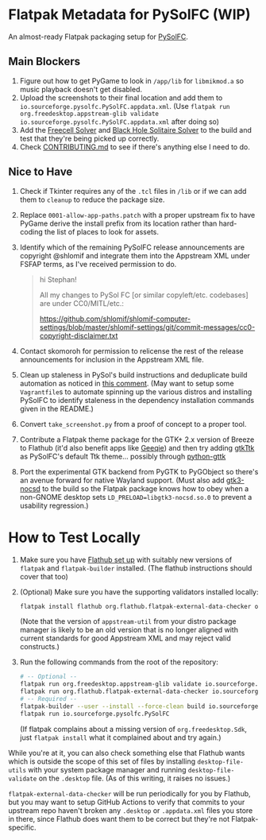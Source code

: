 # Flatpak Metadata for PySolFC (WIP)

An almost-ready Flatpak packaging setup for
[PySolFC](https://pysolfc.sourceforge.io/).

## Main Blockers

1. Figure out how to get PyGame to look in `/app/lib` for `libmikmod.a` so music
   playback doesn't get disabled.
2. Upload the screenshots to their final location and add them to
   `io.sourceforge.pysolfc.PySolFC.appdata.xml`. (Use
   `flatpak run org.freedesktop.appstream-glib validate io.sourceforge.pysolfc.PySolFC.appdata.xml`
   after doing so)
3. Add the [Freecell Solver](https://fc-solve.shlomifish.org/) and
   [Black Hole Solitaire Solver](https://www.shlomifish.org/open-source/projects/black-hole-solitaire-solver/)
   to the build and test that they're being picked up correctly.
4. Check
   [CONTRIBUTING.md](https://github.com/shlomif/PySolFC/blob/master/CONTRIBUTING.md)
   to see if there's anything else I need to do.

## Nice to Have

1. Check if Tkinter requires any of the `.tcl` files in `/lib` or if we can add
   them to `cleanup` to reduce the package size.
2. Replace `0001-allow-app-paths.patch` with a proper upstream fix to have
   PyGame derive the install prefix from its location rather than hard-coding
   the list of places to look for assets.
3. Identify which of the remaining PySolFC release announcements are copyright
   @shlomif and integrate them into the Appstream XML under FSFAP terms, as I've
   received permission to do.

   > hi Stephan!
   >
   > All my changes to PySol FC [or similar copyleft/etc. codebases] are under
   > CC0/MITL/etc.:
   >
   > <https://github.com/shlomif/shlomif-computer-settings/blob/master/shlomif-settings/git/commit-messages/cc0-copyright-disclaimer.txt>

4. Contact skomoroh for permission to relicense the rest of the release
   announcements for inclusion in the Appstream XML file.
5. Clean up staleness in PySol's build instructions and deduplicate build
   automation as noticed in
   [this comment](https://github.com/shlomif/PySolFC/issues/256#issuecomment-1242955493).
   (May want to setup some `Vagrantfile`s to automate spinning up the various
   distros and installing PySolFC to identify staleness in the dependency
   installation commands given in the README.)
6. Convert `take_screenshot.py` from a proof of concept to a proper tool.
7. Contribute a Flatpak theme package for the GTK+ 2.x version of Breeze to
   Flathub (it'd also benefit apps like
   [Geeqie](https://flathub.org/apps/details/org.geeqie.Geeqie)) and then try
   adding [gtkTtk](https://github.com/Geballin/gtkTtk) as PySolFC's default Ttk
   theme... possibly through
   [python-gttk](https://github.com/TkinterEP/python-gttk)
8. Port the experimental GTK backend from PyGTK to PyGObject so there's an
   avenue forward for native Wayland support. (Must also add
   [gtk3-nocsd](https://github.com/PCMan/gtk3-nocsd) to the build so the Flatpak
   package knows how to obey when a non-GNOME desktop sets
   `LD_PRELOAD=libgtk3-nocsd.so.0` to prevent a usability regression.)

# How to Test Locally

1. Make sure you have [Flathub set up](https://flatpak.org/setup/) with suitably
   new versions of `flatpak` and `flatpak-builder` installed. (The flathub
   instructions should cover that too)
2. (Optional) Make sure you have the supporting validators installed locally:

   ```sh
   flatpak install flathub org.flathub.flatpak-external-data-checker org.freedesktop.appstream-glib
   ```

   (Note that the version of `appstream-util` from your distro package manager
   is likely to be an old version that is no longer aligned with current
   standards for good Appstream XML and may reject valid constructs.)

3. Run the following commands from the root of the repository:

   ```sh
   # -- Optional --
   flatpak run org.freedesktop.appstream-glib validate io.sourceforge.pysolfc.PySolFC.appdata.xml
   flatpak run org.flathub.flatpak-external-data-checker io.sourceforge.pysolfc.PySolFC.json
   # -- Required --
   flatpak-builder --user --install --force-clean build io.sourceforge.pysolfc.PySolFC.json
   flatpak run io.sourceforge.pysolfc.PySolFC
   ```

   (If flatpak complains about a missing version of `org.freedesktop.Sdk`, just
   `flatpak install` what it complained about and try again.)

While you're at it, you can also check something else that Flathub wants which
is outside the scope of this set of files by installing `desktop-file-utils`
with your system package manager and running `desktop-file-validate` on the
`.desktop` file. (As of this writing, it raises no issues.)

`flatpak-external-data-checker` will be run periodically for you by Flathub, but
you may want to setup GitHub Actions to verify that commits to your upstream
repo haven't broken any `.desktop` or `.appdata.xml` files you store in there,
since Flathub does want them to be correct but they're not Flatpak-specific.
